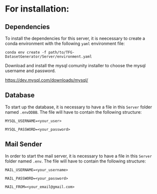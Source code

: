 # For installation:

## Dependencies

To install the dependencies for this server, it is neecessary to create a conda environment with the following `yaml` environment file:

`conda env create -f path/to/TFG-DatasetGenerator/Server/environment.yaml`

Download and install the mysql comunity installer to choose the mysql username and password.

https://dev.mysql.com/downloads/mysql/

## Database

To start up the database, it is necessary to have a file in this `Server` folder named `.envDDBB`. The file will have to contain the following structure:

`MYSQL_USERNAME=<your_user>`

`MYSQL_PASSWORD=<your_password>`

## Mail Sender

In order to start the mail server, it is necessary to have a file in this `Server` folder named `.env`. The file will have to contain the following structure:

`MAIL_USERNAME=<your_username>`

`MAIL_PASSWORD=<your_password>`

`MAIL_FROM=<your_email@gmail.com>`